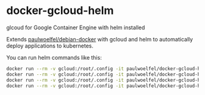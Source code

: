 # docker-gcloud-helm

glcoud for Google Container Engine with helm installed

Extends [paulwoelfel/debian-docker](https://hub.docker.com/r/paulwoelfel/debian-docker/) with gcloud and helm to automatically deploy applications to kubernetes.

You can run helm commands like this:

```bash
docker run --rm -v gcloud:/root/.config -it paulwoelfel/docker-gcloud-helm gcloud auth login
docker run --rm -v gcloud:/root/.config -it paulwoelfel/docker-gcloud-helm gcloud auth list
docker run --rm -v gcloud:/root/.config -it paulwoelfel/docker-gcloud-helm gcloud container clusters get-credentials --project $PROJECT_ID $CLUSTER_NAME
docker run --rm -v gcloud:/root/.config -it paulwoelfel/docker-gcloud-helm helm init
```
